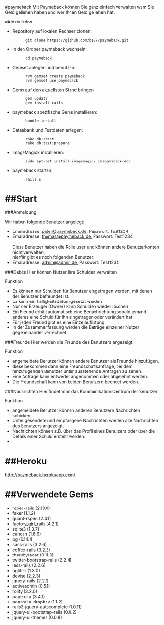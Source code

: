 #paymeback
Mit Paymeback können Sie ganz einfach verwalten wem Sie Geld geliehen haben und wer Ihnen Geld geliehen hat. 


##Installation
* Repository auf lokalen Rechner clonen:
			
			git clone https://github.com/bs87/paymeback.git

* In den Ordner paymeback wechseln:
			
			cd paymeback

* Gemset anlegen und benutzen:
			
			rvm gemset create paymeback
 			rvm gemset use paymeback

* Gems auf den aktuellsten Stand bringen:
 		
 			gem update
 			gem install rails

* paymeback spezifische Gems installieren:
 			
 			bundle install

* Datenbank und Testdaten anlegen:
 			
 			rake db:reset
 			rake db:test:prepare

* ImageMagick installieren:
  			
  			sudo apt-get install imagemagick imagemagick-doc

* paymeback starten:
  			
  			rails s

##Start
==========
###Anmeldung

Wir haben folgende Benutzer angelegt:
* Emailadresse: peter@paymeback.de, Passwort: Test1234
* Emailadresse: thomas@paymeback.de, Passwort: Test1234 <br><br>
Diese Benutzer haben die Rolle user und können andere Benutzerkonten nicht verwalten, <br>
hierfür gibt es noch folgenden Benutzer:
* Emailadresse: admin@admin.de, Passwort: Test1234

###Debits
Hier können Nutzer ihre Schulden verwalten. 

Funktion
* Es können nur Schulden für Benutzer eingetragen werden, mit denen der Benutzer befreundet ist.
* Es kann ein Fälligkeitsdatum gesetzt werden
* Nur der Erzeuger (Owner) kann Schulden wieder löschen
* Ein Freund erhält automatisch eine Benachrichtung sobald jemand anderes eine Schuld für ihn eingetragen oder verändert hat
* Für jeden Freund gibt es eine Einzelauflistung
* In der Zusammenfassung werden die Beträge einzelner Nutzer gegeneinander verrechnet

###Freunde
Hier werden die Freunde des Benutzers angezeigt.

Funktion:
* angemeldete Benutzer können andere Benutzer als Freunde hinzufügen. 
* diese bekommen dann eine Freundschaftsanfrage, bei dem hinzufügenden Benutzer unter ausstehende Anfragen zu sehen.
* Eine Anfrage kann entweder angenommen oder abgelehnt werden.
* Die Freundschaft kann von beiden Benutzern beendet werden.


###Nachrichten
Hier findet man das Kommunikationszentrum der Benutzer

Funktion:
* angemeldete Benutzer können anderen Benutzern Nachrichten schicken.
* Unter gesendete und empfangene Nachrichten werden alle Nachrichten des Benutzers angezeigt.
* Nachrichten können z.B. über das Profil eines Benutzers oder über die Details einer Schuld erstellt werden.
* 

##Heroku
==========
http://paymeback.herokuapp.com/


##Verwendete Gems
==========
* rspec-rails (2.13.0)
* faker (1.1.2)
* guard-rspec (2.4.1)
* factory_girl_rails (4.2.1)
* sqlite3 (1.3.7)
* cancan (1.6.9)
* pg (0.14.1)
* sass-rails (3.2.6)
* coffee-rails (3.2.2)
* therubyracer (0.11.3)
* twitter-bootstrap-rails (2.2.4)
* less-rails (2.2.6)
* uglifier (1.3.0)
* devise (2.2.3)
* jquery-rails (2.2.1)
* activeadmin (0.5.1)
* rolify (3.2.0)
* paperclip (3.4.1)
* paperclip-dropbox (1.1.2)
* rails3-jquery-autocomplete (1.0.11)
* jquery-ui-bootstrap-rails (0.0.2)
* jquery-ui-themes (0.0.8)
